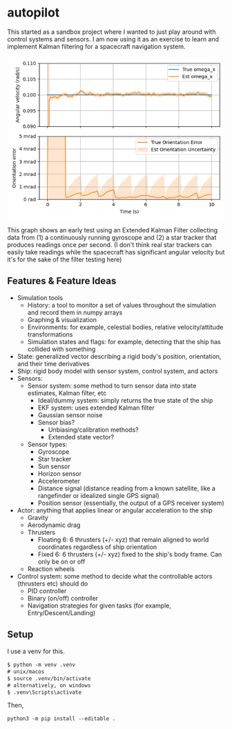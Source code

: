 # autopilot

This started as a sandbox project where I wanted to just play around with control systems and sensors. I am now using it as an exercise to learn and implement Kalman filtering for a spacecraft navigation system.

![](assets/EKF_Test_Gyro_StarTracker.png)

This graph shows an early test using an Extended Kalman Filter collecting data from (1) a continuously running gyroscope and (2) a star tracker that produces readings once per second. (I don't think real star trackers can easily take readings while the spacecraft has significant angular velocity but it's for the sake of the filter testing here)

## Features & Feature Ideas

* Simulation tools
  * History: a tool to monitor a set of values throughout the simulation and record them in numpy arrays
  * Graphing & visualization
  * Environments: for example, celestial bodies, relative velocity/attitude transformations
  * Simulation states and flags: for example, detecting that the ship has collided with something
* State: generalized vector describing a rigid body's position, orientation, and their time derivatives
* Ship: rigid body model with sensor system, control system, and actors
* Sensors:
  * Sensor system: some method to turn sensor data into state estimates, Kalman filter, etc
    * Ideal/dummy system: simply returns the true state of the ship
    * EKF system: uses extended Kalman filter
    * Gaussian sensor noise
    * Sensor bias?
      * Unbiasing/calibration methods?
      * Extended state vector?
  * Sensor types:
    * Gyroscope
    * Star tracker
    * Sun sensor
    * Horizon sensor
    * Accelerometer
    * Distance signal (distance reading from a known satellite, like a rangefinder or idealized single GPS signal)
    * Position sensor (essentially, the output of a GPS receiver system)
* Actor: anything that applies linear or angular acceleration to the ship
  * Gravity
  * Aerodynamic drag
  * Thrusters
    * Floating 6: 6 thrusters (+/- xyz) that remain aligned to world coordinates regardless of ship orientation
    * Fixed 6: 6 thrusters (+/- xyz) fixed to the ship's body frame. Can only be on or off
  * Reaction wheels
* Control system: some method to decide what the controllable actors (thrusters etc) should do
  * PID controller
  * Binary (on/off) controller
  * Navigation strategies for given tasks (for example, Entry/Descent/Landing)

## Setup

I use a venv for this. 

    $ python -m venv .venv
    # unix/macos
    $ source .venv/bin/activate
    # alternatively, on windows
    $ .venv\Scripts\activate

Then,

    python3 -m pip install --editable .